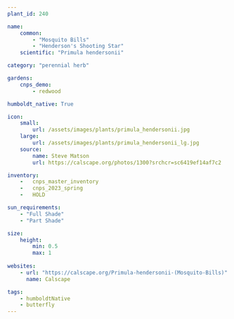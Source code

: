 ```yaml
---
plant_id: 240 

name: 
    common: 
        - "Mosquito Bills" 
        - "Henderson's Shooting Star" 
    scientific: "Primula hendersonii"   

category: "perennial herb"

gardens:
    cnps_demo:
        - redwood

humboldt_native: True

icon: 
    small: 
        url: /assets/images/plants/primula_hendersonii.jpg 
    large: 
        url: /assets/images/plants/primula_hendersonii_lg.jpg 
    source: 
        name: Steve Matson 
        url: https://calscape.org/photos/1300?srchcr=sc6419ef14af7c2

inventory: 
    -   cnps_master_inventory
    -   cnps_2023_spring
    -   HOLD

sun_requirements:
    - "Full Shade"
    - "Part Shade"

size:
    height: 
        min: 0.5 
        max: 1
 
websites: 
    - url: "https://calscape.org/Primula-hendersonii-(Mosquito-Bills)"
      name: Calscape

tags:
    - humboldtNative
    - butterfly
---
```

